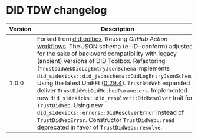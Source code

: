 # DID TDW changelog

| Version | Description                                                                                                                                                                                                                                                                                                                                                                                                                                                                                                                                                                                                                                                                                                                                                                                                                          |
|---------|--------------------------------------------------------------------------------------------------------------------------------------------------------------------------------------------------------------------------------------------------------------------------------------------------------------------------------------------------------------------------------------------------------------------------------------------------------------------------------------------------------------------------------------------------------------------------------------------------------------------------------------------------------------------------------------------------------------------------------------------------------------------------------------------------------------------------------------|
| 1.0.0   | Forked from [didtoolbox](https://github.com/swiyu-admin-ch/didtoolbox). Reusing _GitHub Action_ [workflows](https://github.com/swiyu-admin-ch/github-actions-workflows). The JSON schema (e-ID-conform) adjusted for the sake of backward compatibility with legacy (ancient) versions of DID Toolbox.  Refactoring (`TrustDidWebDidLogEntryJsonSchema` implements `did_sidekicks::did_jsonschema::DidLogEntryJsonSchema`). Using the latest UniFFI ([0.29.4](https://mozilla.github.io/uniffi-rs/0.29/)). `TrustDidWeb` expanded to deliver `TrustDidWebDidMethodParameters`. Implemented new `did_sidekicks::did_resolver::DidResolver` trait for `TrustDidWeb`. Using new `did_sidekicks::errors::DidResolverError` instead of `TrustDidWebError`. Constructor `TrustDidWeb::read` deprecated in favor of `TrustDidWeb::resolve`. |

